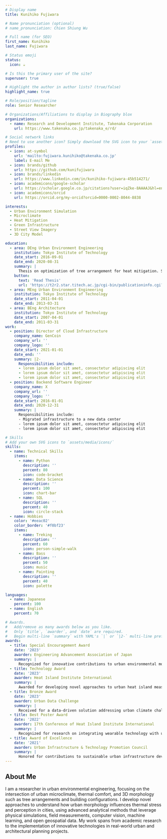 ```yaml
---
# Display name
title: Kunihiko Fujiwara

# Name pronunciation (optional)
# name_pronunciation: Chien Shiung Wu

# Full name (for SEO)
first_name: Kunihiko
last_name: Fujiwara

# Status emoji
status:
  icon: ☕️

# Is this the primary user of the site?
superuser: true

# Highlight the author in author lists? (true/false)
highlight_name: true

# Role/position/tagline
role: Senior Researcher

# Organizations/Affiliations to display in Biography blox
organizations:
  - name: Research and Development Institute, Takenaka Corporation
    url: https://www.takenaka.co.jp/takenaka_e/rd/

# Social network links
# Need to use another icon? Simply download the SVG icon to your `assets/media/icons/` folder.
profiles:
  - icon: at-symbol
    url: 'mailto:fujiwara.kunihiko@takenaka.co.jp'
    label: E-mail Me
  - icon: brands/github
    url: https://github.com/kunifujiwara
  - icon: brands/linkedin
    url: https://www.linkedin.com/in/kunihiko-fujiwara-45b514271/
  - icon: academicons/google-scholar
    url: https://scholar.google.co.jp/citations?user=iqZke-8AAAAJ&hl=en
  - icon: academicons/orcid
    url: https://orcid.org/my-orcid?orcid=0000-0002-8044-8838

interests:
  - Urban Environment Simulation
  - Microclimate
  - Heat Mitigation
  - Green Infrastructure
  - Street View Imagery
  - 3D City Model

education:
  - area: DEng Urban Environment Engineering
    institution: Tokyo Institute of Technology
    date_start: 2016-09-01
    date_end: 2020-08-31
    summary: |
      Thesis on optimization of tree arrangement for heat mitigation. Supervised by [Prof Takashi Asawa](http://www.hy.depe.titech.ac.jp/). 
    button:
      text: 'Read Thesis'
      url: 'https://t2r2.star.titech.ac.jp/cgi-bin/publicationinfo.cgi?q_publication_content_number=CTT100830981'
  - area: MEng Urban Environment Engineering
    institution: Tokyo Institute of Technology
    date_start: 2011-04-01
    date_end: 2013-03-31
  - area: BEng Architecture
    institution: Tokyo Institute of Technology
    date_start: 2007-04-01
    date_end: 2011-03-31
work:
  - position: Director of Cloud Infrastructure
    company_name: GenCoin
    company_url: ''
    company_logo: ''
    date_start: 2021-01-01
    date_end: ''
    summary: |2-
      Responsibilities include:
      - lorem ipsum dolor sit amet, consectetur adipiscing elit
      - lorem ipsum dolor sit amet, consectetur adipiscing elit
      - lorem ipsum dolor sit amet, consectetur adipiscing elit
  - position: Backend Software Engineer
    company_name: X
    company_url: ''
    company_logo: ''
    date_start: 2016-01-01
    date_end: 2020-12-31
    summary: |
      Responsibilities include:
      - Migrated infrastructure to a new data center
      - lorem ipsum dolor sit amet, consectetur adipiscing elit
      - lorem ipsum dolor sit amet, consectetur adipiscing elit

# Skills
# Add your own SVG icons to `assets/media/icons/`
skills:
  - name: Technical Skills
    items:
      - name: Python
        description: ''
        percent: 80
        icon: code-bracket
      - name: Data Science
        description: ''
        percent: 100
        icon: chart-bar
      - name: SQL
        description: ''
        percent: 40
        icon: circle-stack
  - name: Hobbies
    color: '#eeac02'
    color_border: '#f0bf23'
    items:
      - name: Treking
        description: ''
        percent: 60
        icon: person-simple-walk
      - name: Bass
        description: ''
        percent: 50
        icon: music
      - name: Painting
        description: ''
        percent: 40
        icon: palette

languages:
  - name: Japanese
    percent: 100
  - name: English
    percent: 70

# Awards.
#   Add/remove as many awards below as you like.
#   Only `title`, `awarder`, and `date` are required.
#   Begin multi-line `summary` with YAML's `|` or `|2-` multi-line prefix and indent 2 spaces below.
awards:
  - title: Special Encouragement Award
    date: '2023'
    awarder: Engineering Advancement Association of Japan
    summary: |
      Recognized for innovative contributions to urban environmental monitoring and analysis.
  - title: Technology Award
    date: '2023'
    awarder: Heat Island Institute International
    summary: |
      Awarded for developing novel approaches to urban heat island measurement and mitigation strategies.
  - title: Bronze Award
    date: '2023'
    awarder: Urban Data Challenge
    summary: |
      Received for a data-driven solution addressing urban climate challenges using digital twin technology.
  - title: Best Poster Award
    date: '2022'
    awarder: 17th Conference of Heat Island Institute International
    summary: |
      Recognized for research on integrating wearable technology with urban digital twins for pedestrian comfort analysis.
  - title: Award of Excellence
    date: '2021'
    awarder: Urban Infrastructure & Technology Promotion Council
    summary: |
      Honored for contributions to sustainable urban infrastructure development through innovative data collection methods.
---
```


## About Me

I am a researcher in urban environmental engineering, focusing on the intersection of urban microclimate, thermal comfort, and 3D morphology such as tree arrangements and building configurations. I develop novel approaches to understand how urban morphology influences thermal stress and perception in cities, using advanced analytical methods that leverage physical simulations, field measurements, computer vision, machine learning, and open geospatial data. My work spans from academic research to the implementation of innovative technologies in real-world urban and architectural planning projects.
